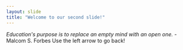 ```yaml
---
layout: slide
title: "Welcome to our second slide!"
---
```

_Education's purpose is to replace an empty mind with an open one._ - Malcom S. Forbes
Use the left arrow to go back!
